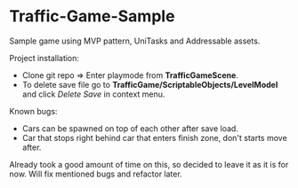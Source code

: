 # Traffic-Game-Sample
Sample game using MVP pattern, UniTasks and Addressable assets.

Project installation:
- Clone git repo => Enter playmode from **TrafficGameScene**.
- To delete save file go to **TrafficGame/ScriptableObjects/LevelModel** and click *Delete Save* in context menu.

Known bugs:
- Cars can be spawned on top of each other after save load.
- Car that stops right behind car that enters finish zone, don't starts move after.

Already took a good amount of time on this, so decided to leave it as it is for now. 
Will fix mentioned bugs and refactor later.
